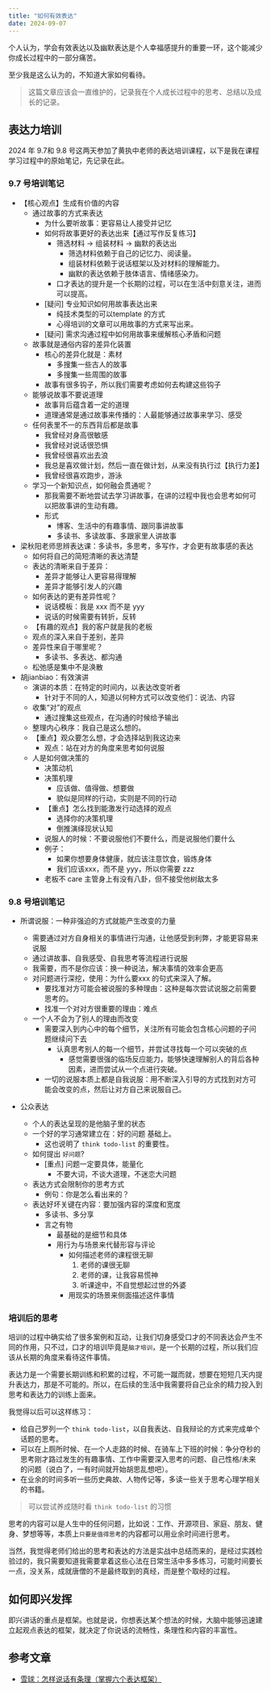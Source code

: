 ```yaml
---
title: "如何有效表达"
date: 2024-09-07
---
```


个人认为，学会有效表达以及幽默表达是个人幸福感提升的重要一环，这个能减少你成长过程中的一部分痛苦。

至少我是这么认为的，不知道大家如何看待。

<!--more-->

> 这篇文章应该会一直维护的，记录我在个人成长过程中的思考、总结以及成长的记录。

## 表达力培训

2024 年 9.7和 9.8 号这两天参加了黄执中老师的表达培训课程，以下是我在课程学习过程中的原始笔记，先记录在此。

### 9.7 号培训笔记

* 【核心观点】生成有价值的内容
    * 通过故事的方式来表达
        * 为什么要听故事：更容易让人接受并记忆
        * 如何将故事更好的表达出来【通过写作反复练习】
            * 筛选材料 -> 组装材料 -> 幽默的表达出
                * 筛选材料依赖于自己的记忆力、阅读量。
                * 组装材料依赖于说话框架以及对材料的理解能力。
                * 幽默的表达依赖于肢体语言、情绪感染力。
            * 口才表达的提升是一个长期的过程，可以在生活中刻意关注，进而可以提高。
        * [疑问] 专业知识如何用故事表达出来
            * 纯技术类型的可以template 的方式
            * 心得培训的文章可以用故事的方式来写出来。
        * [疑问] 需求沟通过程中如何用故事来缓解核心矛盾和问题
    * 故事就是通俗内容的差异化装置
        * 核心的差异化就是：素材
            * 多搜集一些古人的故事
            * 多搜集一些周围的故事
        * 故事有很多钩子，所以我们需要考虑如何去构建这些钩子
    * 能够说故事不要说道理
        * 故事背后蕴含着一定的道理
        * 道理通常是通过故事来传播的：人最能够通过故事来学习、感受
    * 任何表里不一的东西背后都是故事
        * 我曾经对身高很敏感
        * 我曾经对说话很恐惧
        * 我曾经很喜欢出去浪
        * 我总是喜欢做计划，然后一直在做计划，从来没有执行过【执行力差】
        * 我曾经很喜欢跑步，游泳
    * 学习一个新知识点，如何融会贯通呢？
        * 那我需要不断地尝试去学习讲故事，在讲的过程中我也会思考如何可以把故事讲的生动有趣。
        * 形式
            * 博客、生活中的有趣事情、跟同事讲故事
            * 多读书、多读故事、多跟家里人讲故事
* 梁秋阳老师思辨表达课：多读书，多思考，多写作，才会更有故事感的表达
    * 如何将自己的简短清晰的表达清楚
    * 表达的清晰来自于差异：
        * 差异才能够让人更容易得理解
        * 差异才能够引发人的兴趣
    * 如何表达的更有差异性呢？
        * 说话模板：我是 xxx 而不是 yyy
        * 说话的时候需要有转折，反转
    * 【有趣的观点】我的客户就是我的老板
    * 观点的深入来自于差别，差异
    * 差异性来自于哪里呢？
        * 多读书、多表达、都沟通
    * 松弛感是集中不是涣散
* 胡jianbiao：有效演讲
    * 演讲的本质：在特定的时间内，以表达改变听者
        * 针对于不同的人，知道以何种方式可以改变他们：说法、内容
    * 收集“对”的观点
        * 通过搜集这些观点，在沟通的时候给予输出
    * 整理内心秩序：我自己是这么想的。
    * 【重点】观众要怎么想，才会选择站到我这边来
        * 观点：站在对方的角度来思考如何说服
    * 人是如何做决策的
        * 决策动机
        * 决策机理
            * 应该做、值得做、想要做
            * 貌似是同样的行动，实则是不同的行动
        * 【重点】怎么找到能激发行动选择的观点
            * 选择你的决策机理
            * 倒推演绎现状认知
        * 说服人的时候：不要说服他们不要什么，而是说服他们要什么
        * 例子：
            * 如果你想要身体健康，就应该注意饮食，锻炼身体
            * 我们应该xxx，而不是 yyy，所以你需要 zzz
        * 老板不 care 主管身上有没有八卦，但不接受他树敌太多


### 9.8 号培训笔记

* 所谓说服：一种非强迫的方式就能产生改变的力量
    * 需要通过对方自身相关的事情进行沟通，让他感受到利弊，才能更容易来说服
    * 通过讲故事、自我感受、自我思考等流程进行说服
    * 我需要，而不是你应该：换一种说法，解决事情的效率会更高
    * 对问题进行深挖，使用：为什么要xxx 的句式来深入了解。
        * 要找准对方可能会被说服的多种理由：这种是每次尝试说服之前需要思考的。
        * 找准一个对对方很重要的理由：难点
    * 一个人不会为了别人的理由而改变
        * 需要深入到内心中的每个细节，关注所有可能会包含核心问题的子问题继续问下去
            * 认真思考别人的每一个细节，并尝试寻找每一个可以突破的点
                * 感觉需要很强的临场反应能力，能够快速理解别人的背后各种因素，进而尝试从一个点进行突破。
        * 一切的说服本质上都是自我说服：用不断深入引导的方式找到对方可能会改变的点，然后让对方自己来说服自己。

* 公众表达
    * 个人的表达呈现的是他脑子里的状态
    * 一个好的学习通常建立在：好的问题 基础上。
        * 这也说明了 `think todo-list` 的重要性。
    * 如何提出 `好问题`?
        * [重点] 问题一定要具体，能量化
            * 不要大词，不谈大道理，不迷恋大问题
    * 表达方式会限制你的思考方式
        * 例句：你是怎么看出来的？
    * 表达好坏关键在内容：要加强内容的深度和宽度
        * 多读书、多分享
        * 言之有物
            * 最基础的是细节和具体
            * 用行为与场景来代替形容与评论
                * 如何描述老师的课程很无聊
                    1. 老师的课很无聊
                    2. 老师的课，让我容易慌神
                    3. 听课途中，不自觉想起过世的外婆
                * 用现实的场景来侧面描述这件事情

### 培训后的思考

培训的过程中确实给了很多案例和互动，让我们切身感受口才的不同表达会产生不同的作用，只不过，口才的培训毕竟是`脑才培训`，是一个长期的过程，所以我们应该从长期的角度来看待这件事情。

表达力是一个需要长期训练和积累的过程，不可能一蹴而就，想要在短短几天内提升表达力，那是不可能的。所以，在后续的生活中我需要将自己业余的精力投入到思考和表达力的训练上面来。

我觉得以后可以这样练习：

* 给自己罗列一个 `think todo-list`，以自我表达、自我辩论的方式来完成单个话题的思考。
* 可以在上厕所时候、在一个人走路的时候、在骑车上下班的时候：争分夺秒的思考刚才路过发生的有趣事情、工作中需要深入思考的问题、自己性格/未来的问题（说白了，一有时间就开始胡思乱想吧）。
* 在业余的时间多听一些历史典故、人物传记等，多读一些关于思考心理学相关的书籍。

> 可以尝试养成随时看 `think todo-list` 的习惯

思考的内容可以是人生中的任何问题，比如说：工作、开源项目、家庭、朋友、健身、梦想等等，本质上`只要是值得思考`的内容都可以用业余时间进行思考。

当然，我觉得老师们给出的思考和表达的方法是实战中总结而来的，是经过实践检验过的，我只需要知道我需要拿着这些心法在日常生活中多多练习，可能时间要长一点，没关系，成就唐僧的不是最终取到的真经，而是整个取经的过程。

## 如何即兴发挥

即兴讲话的重点是框架。也就是说，你想表达某个想法的时候，大脑中能够迅速建立起观点表达的框架，就决定了你说话的流畅性，条理性和内容的丰富性。



## 参考文章

* [雪球：怎样说话有条理（掌握六个表达框架）](https://xueqiu.com/4061004434/218445716)
